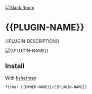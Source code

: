 [![Slack Room][slack-badge]][slack-link]

# {{PLUGIN-NAME}}

{{PLUGIN-DESCRIPTION}}

![{{PLUGIN-NAME}}]

## Install

With [fisherman]

```
fisher {{OWNER-NAME}}/{{PLUGIN-NAME}}
```

[slack-link]: https://fisherman-wharf.herokuapp.com
[slack-badge]: https://fisherman-wharf.herokuapp.com/badge.svg
[fisherman]: https://github.com/fisherman/fisherman
[{{PLUGIN-NAME}}]: https://cloud.githubusercontent.com/assets/8317250/13661599/777665a2-e6d7-11e5-9078-eae115fa140a.png
